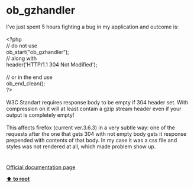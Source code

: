 # ob_gzhandler




<div class="phpcode"><span class="html">
I&apos;ve just spent 5 hours fighting a bug in my application and outcome is:<br><br><span class="default">&lt;?php<br></span><span class="comment">// do not use<br></span><span class="default">ob_start</span><span class="keyword">(</span><span class="string">&quot;ob_gzhandler&quot;</span><span class="keyword">);<br></span><span class="comment">// along with<br></span><span class="default">header</span><span class="keyword">(</span><span class="string">&apos;HTTP/1.1 304 Not Modified&apos;</span><span class="keyword">);<br><br></span><span class="comment">// or in the end use<br></span><span class="default">ob_end_clean</span><span class="keyword">();<br></span><span class="default">?&gt;<br></span><br>W3C Standart requires response body to be empty if 304 header set. With compression on it will at least contain a gzip stream header even if your output is completely empty! <br><br>This affects firefox (current ver.3.6.3) in a very subtle way: one of the requests after the one that gets 304 with not empty body gets it response prepended with contents of that body. In my case it was a css file and styles was not rendered at all, which made problem show up.</span>
</div>
  

#

[Official documentation page](https://www.php.net/manual/en/function.ob-gzhandler.php)

**[⬆ to root](/)**
